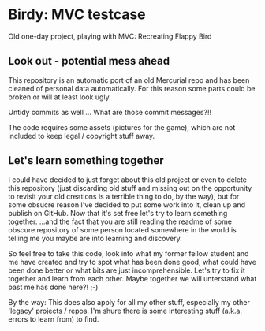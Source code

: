 # Birdy: MVC testcase

Old one-day project, playing with MVC: Recreating Flappy Bird

## Look out - potential mess ahead

This repository is an automatic port of an old Mercurial repo and has been cleaned of personal data automatically.
For this reason some parts could be broken or will at least look ugly.

Untidy commits as well ... What are those commit messages?!!

The code requires some assets (pictures for the game), which are not included to keep legal / copyright stuff away.

## Let's learn something together

I could have decided to just forget about this old project or even to delete this repository (just discarding old stuff and missing out on the opportunity to revisit your old creations is a terrible thing to do, by the way), but for some obsucre reason I've decided to put some work into it, clean up and publish on GitHub. Now that it's set free let's try to learn something together. ...and the fact that you are still reading the readme of some obscure repository of some person located somewhere in the world is telling me you maybe are into learning and discovery.

So feel free to take this code, look into what my former fellow student and me have created and try to spot what has been done good, what could have been done better or what bits are just incomprehensible. Let's try to fix it together and learn from each other. Maybe together we will unterstand what past me has done here?! ;-)

By the way: This does also apply for all my other stuff, especially my other 'legacy' projects / repos. I'm shure there is some interesting stuff (a.k.a. errors to learn from) to find.
